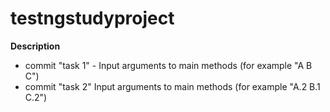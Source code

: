 # testngstudyproject
**Description**

* commit "task 1" - Input arguments to main methods (for example "A B C")
* commit "task 2" Input arguments to main methods (for example "A.2 B.1 C.2")

